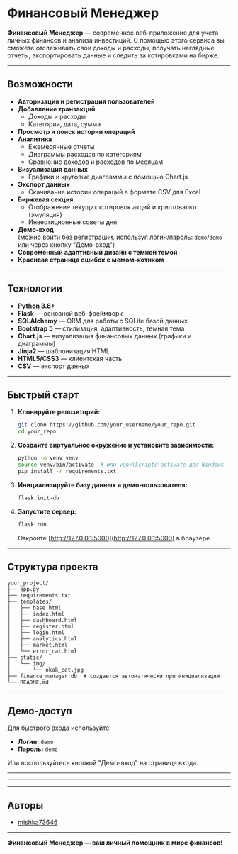 # Финансовый Менеджер

**Финансовый Менеджер** — современное веб-приложение для учета личных финансов и анализа инвестиций. С помощью этого сервиса вы сможете отслеживать свои доходы и расходы, получать наглядные отчеты, экспортировать данные и следить за котировками на бирже.

---

## Возможности

- **Авторизация и регистрация пользователей**
- **Добавление транзакций**
  - Доходы и расходы
  - Категории, дата, сумма
- **Просмотр и поиск истории операций**
- **Аналитика**
  - Ежемесячные отчеты
  - Диаграммы расходов по категориям
  - Сравнение доходов и расходов по месяцам
- **Визуализация данных**
  - Графики и круговые диаграммы с помощью Chart.js
- **Экспорт данных**
  - Скачивание истории операций в формате CSV для Excel
- **Биржевая секция**
  - Отображение текущих котировок акций и криптовалют (эмуляция)
  - Инвестиционные советы дня
- **Демо-вход**  
  (можно войти без регистрации, используя логин/пароль: `demo`/`demo` или через кнопку "Демо-вход")
- **Современный адаптивный дизайн с темной темой**
- **Красивая страница ошибок с мемом-котиком**

---

## Технологии

- **Python 3.8+**
- **Flask** — основной веб-фреймворк
- **SQLAlchemy** — ORM для работы с SQLite базой данных
- **Bootstrap 5** — стилизация, адаптивность, темная тема
- **Chart.js** — визуализация финансовых данных (графики и диаграммы)
- **Jinja2** — шаблонизация HTML
- **HTML5/CSS3** — клиентская часть
- **CSV** — экспорт данных

---

## Быстрый старт

1. **Клонируйте репозиторий:**
    ```bash
    git clone https://github.com/your_username/your_repo.git
    cd your_repo
    ```

2. **Создайте виртуальное окружение и установите зависимости:**
    ```bash
    python -m venv venv
    source venv/bin/activate  # или venv\Scripts\activate для Windows
    pip install -r requirements.txt
    ```

3. **Инициализируйте базу данных и демо-пользователя:**
    ```bash
    flask init-db
    ```

4. **Запустите сервер:**
    ```bash
    flask run
    ```
    Откройте [http://127.0.0.1:5000](http://127.0.0.1:5000) в браузере.

---

## Структура проекта

```
your_project/
├── app.py
├── requirements.txt
├── templates/
│   ├── base.html
│   ├── index.html
│   ├── dashboard.html
│   ├── register.html
│   ├── login.html
│   ├── analytics.html
│   ├── market.html
│   └── error_cat.html
├── static/
│   └── img/
│       └── okak_cat.jpg
├── finance_manager.db  # создается автоматически при инициализации
└── README.md
```

---

## Демо-доступ

Для быстрого входа используйте:
- **Логин:** `demo`
- **Пароль:** `demo`

Или воспользуйтесь кнопкой "Демо-вход" на странице входа.

---


---



---

## Авторы

- [mishka73646](https://github.com/mishka73646)

---

**Финансовый Менеджер — ваш личный помощник в мире финансов!**
